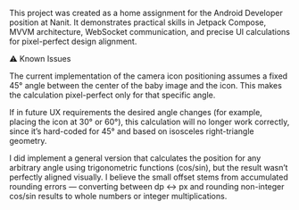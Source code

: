 This project was created as a home assignment for the Android Developer position at Nanit.
It demonstrates practical skills in Jetpack Compose, MVVM architecture, WebSocket communication, and precise UI calculations for pixel-perfect design alignment.


⚠️ Known Issues

The current implementation of the camera icon positioning assumes a fixed 45° angle between the center of the baby image and the icon.
This makes the calculation pixel-perfect only for that specific angle.

If in future UX requirements the desired angle changes (for example, placing the icon at 30° or 60°), this calculation will no longer work correctly, since it’s hard-coded for 45° and based on isosceles right-triangle geometry.

I did implement a general version that calculates the position for any arbitrary angle using trigonometric functions (cos/sin),
but the result wasn’t perfectly aligned visually.
I believe the small offset stems from accumulated rounding errors — converting between dp ↔ px and rounding non-integer cos/sin results to whole numbers or integer multiplications.
